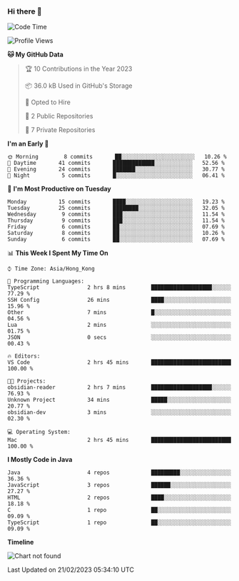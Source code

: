 ### Hi there 👋

<!--
**huntermatrix/huntermatrix** is a ✨ _special_ ✨ repository because its `README.md` (this file) appears on your GitHub profile.

Here are some ideas to get you started:

- 🔭 I’m currently working on ...
- 🌱 I’m currently learning ...
- 👯 I’m looking to collaborate on ...
- 🤔 I’m looking for help with ...
- 💬 Ask me about ...
- 📫 How to reach me: ...
- 😄 Pronouns: ...
- ⚡ Fun fact: ...
-->

<!--START_SECTION:waka-->
![Code Time](http://img.shields.io/badge/Code%20Time-4%20hrs%2044%20mins-blue)

![Profile Views](http://img.shields.io/badge/Profile%20Views-0-blue)

**🐱 My GitHub Data** 

> 🏆 10 Contributions in the Year 2023
 > 
> 📦 36.0 kB Used in GitHub's Storage 
 > 
> 💼 Opted to Hire
 > 
> 📜 2 Public Repositories 
 > 
> 🔑 7 Private Repositories  
 > 
**I'm an Early 🐤** 

```text
🌞 Morning        8 commits       ██░░░░░░░░░░░░░░░░░░░░░░░   10.26 % 
🌆 Daytime       41 commits       █████████████░░░░░░░░░░░░   52.56 % 
🌃 Evening       24 commits       ███████░░░░░░░░░░░░░░░░░░   30.77 % 
🌙 Night          5 commits       █░░░░░░░░░░░░░░░░░░░░░░░░   06.41 % 

```
📅 **I'm Most Productive on Tuesday** 

```text
Monday          15 commits       ████░░░░░░░░░░░░░░░░░░░░░   19.23 % 
Tuesday         25 commits       ████████░░░░░░░░░░░░░░░░░   32.05 % 
Wednesday        9 commits       ███░░░░░░░░░░░░░░░░░░░░░░   11.54 % 
Thursday         9 commits       ███░░░░░░░░░░░░░░░░░░░░░░   11.54 % 
Friday           6 commits       ██░░░░░░░░░░░░░░░░░░░░░░░   07.69 % 
Saturday         8 commits       ██░░░░░░░░░░░░░░░░░░░░░░░   10.26 % 
Sunday           6 commits       ██░░░░░░░░░░░░░░░░░░░░░░░   07.69 % 

```


📊 **This Week I Spent My Time On** 

```text
⌚︎ Time Zone: Asia/Hong_Kong

💬 Programming Languages: 
TypeScript               2 hrs 8 mins        ███████████████████░░░░░░   77.29 % 
SSH Config               26 mins             ████░░░░░░░░░░░░░░░░░░░░░   15.96 % 
Other                    7 mins              █░░░░░░░░░░░░░░░░░░░░░░░░   04.56 % 
Lua                      2 mins              ░░░░░░░░░░░░░░░░░░░░░░░░░   01.75 % 
JSON                     0 secs              ░░░░░░░░░░░░░░░░░░░░░░░░░   00.43 % 

🔥 Editors: 
VS Code                  2 hrs 45 mins       █████████████████████████   100.00 % 

🐱‍💻 Projects: 
obsidian-reader          2 hrs 7 mins        ███████████████████░░░░░░   76.93 % 
Unknown Project          34 mins             █████░░░░░░░░░░░░░░░░░░░░   20.77 % 
obsidian-dev             3 mins              ░░░░░░░░░░░░░░░░░░░░░░░░░   02.30 % 

💻 Operating System: 
Mac                      2 hrs 45 mins       █████████████████████████   100.00 % 

```

**I Mostly Code in Java** 

```text
Java                     4 repos             █████████░░░░░░░░░░░░░░░░   36.36 % 
JavaScript               3 repos             ██████░░░░░░░░░░░░░░░░░░░   27.27 % 
HTML                     2 repos             ████░░░░░░░░░░░░░░░░░░░░░   18.18 % 
C                        1 repo              ██░░░░░░░░░░░░░░░░░░░░░░░   09.09 % 
TypeScript               1 repo              ██░░░░░░░░░░░░░░░░░░░░░░░   09.09 % 

```


**Timeline**

![Chart not found](https://raw.githubusercontent.com/huntermatrix/huntermatrix/main/charts/bar_graph.png) 


 Last Updated on 21/02/2023 05:34:10 UTC
<!--END_SECTION:waka-->
